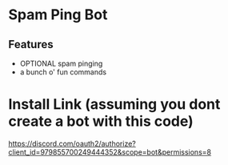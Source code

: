 # Spam Ping Bot
## Features
- OPTIONAL spam pinging
- a bunch o' fun commands

# Install Link (assuming you dont create a bot with this code)
https://discord.com/oauth2/authorize?client_id=979855700249444352&scope=bot&permissions=8
